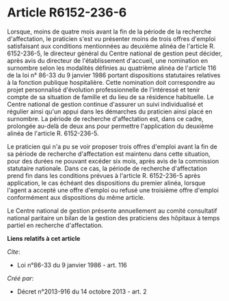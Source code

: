 # Article R6152-236-6

Lorsque, moins de quatre mois avant la fin de la période de la recherche d'affectation, le praticien s'est vu présenter moins
de trois offres d'emploi satisfaisant aux conditions mentionnées au deuxième alinéa de l'article R. 6152-236-5, le directeur
général du Centre national de gestion peut décider, après avis du directeur de l'établissement d'accueil, une nomination en
surnombre selon les modalités définies au quatrième alinéa de l'article 116 de la loi n° 86-33 du 9 janvier 1986 portant
dispositions statutaires relatives à la fonction publique hospitalière. Cette nomination doit correspondre au projet
personnalisé d'évolution professionnelle de l'intéressé et tenir compte de sa situation de famille et du lieu de sa résidence
habituelle. Le Centre national de gestion continue d'assurer un suivi individualisé et régulier ainsi qu'un appui dans les
démarches du praticien ainsi placé en surnombre. La période de recherche d'affectation est, dans ce cadre, prolongée au-delà
de deux ans pour permettre l'application du deuxième alinéa de l'article R. 6152-236-5. 

Le praticien qui n'a pu se voir proposer trois offres d'emploi avant la fin de sa période de recherche d'affectation est
maintenu dans cette situation, pour des durées ne pouvant excéder six mois, après avis de la commission statutaire nationale.
Dans ce cas, la période de recherche d'affectation prend fin dans les conditions prévues à l'article R. 6152-236-5 après
application, le cas échéant des dispositions du premier alinéa, lorsque l'agent a accepté une offre d'emploi ou refusé une
troisième offre d'emploi conformément aux dispositions du même article. 

Le Centre national de gestion présente annuellement au comité consultatif national paritaire un bilan de la gestion des
praticiens des hôpitaux à temps partiel en recherche d'affectation.

**Liens relatifs à cet article**

_Cite_:

  - Loi n°86-33 du 9 janvier 1986 - art. 116

_Créé par_:

  - Décret n°2013-916 du 14 octobre 2013 - art. 2
